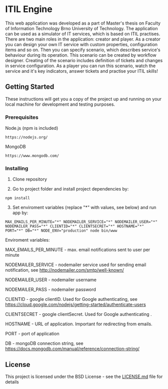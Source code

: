 # ITIL Engine

This web application was developed as a part of Master's thesis on Faculty of Information Technology Brno University of Technology.
The application can be used as a simulator of IT services, which is based on ITIL practises.
There are two main roles in the application: creator and player.
As a creator you can design your own IT service with custom properties, configuration items and so on.
Then you can specify scenario, which describes service's behaviour during its operation. 
This scenario can be created by workflow designer. 
Creating of the scenario includes definition of tickets and changes in service configuration.
As a player you can run this scenario, watch the service and it's key indicators, answer tickets and practise your ITIL skills!

## Getting Started

These instructions will get you a copy of the project up and running on your local machine for development and testing purposes.

### Prerequisites

Node.js (npm is included)

```
https://nodejs.org/
```

MongoDB

```
https://www.mongodb.com/
```

### Installing

1. Clone repository

2. Go to project folder and install project dependencies by:

```
npm install
```

3. Set enviroment variables (replace "*" with values, see below) and run app by:

```
MAX_EMAILS_PER_MINUTE="*" NODEMAILER_SERVICE="*" NODEMAILER_USER="*" NODEMAILER_PASS="*" CLIENTID="*" CLIENTSECRET="*" HOSTNAME="*" PORT="*" DB="*" NODE_ENV="production" node bin/www
```

Enviroment variables: 

MAX_EMAILS_PER_MINUTE - max. email notifications sent to user per minute

NODEMAILER_SERVICE - nodemailer service used for sending email notification, see http://nodemailer.com/smtp/well-known/

NODEMAILER_USER - nodemailer username

NODEMAILER_PASS - nodemailer password

CLIENTID - google clientID. Used for Google authenticating, see https://cloud.google.com/nodejs/getting-started/authenticate-users

CLIENTSECRET - google clientSecret. Used for Google authenticating .

HOSTNAME - URL of application. Important for redirecting from emails.

PORT - port of application

DB - mongoDB connection string, see https://docs.mongodb.com/manual/reference/connection-string/


## License

This project is licensed under the BSD License - see the [LICENSE.md](LICENSE.md) file for details

